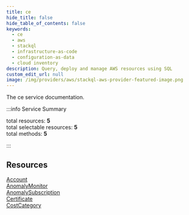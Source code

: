 ```yaml
---
title: ce
hide_title: false
hide_table_of_contents: false
keywords:
  - ce
  - aws
  - stackql
  - infrastructure-as-code
  - configuration-as-data
  - cloud inventory
description: Query, deploy and manage AWS resources using SQL
custom_edit_url: null
image: /img/providers/aws/stackql-aws-provider-featured-image.png
---
```


The ce service documentation.

:::info Service Summary

<div class="row">
<div class="providerDocColumn">
<span>total resources:&nbsp;<b>5</b></span><br />
<span>total selectable resources:&nbsp;<b>5</b></span><br />
<span>total methods:&nbsp;<b>5</b></span><br />
</div>
</div>

:::

## Resources
<div class="row">
<div class="providerDocColumn">
<a href="/providers/aws/ce/Account/">Account</a><br />
<a href="/providers/aws/ce/AnomalyMonitor/">AnomalyMonitor</a><br />
<a href="/providers/aws/ce/AnomalySubscription/">AnomalySubscription</a>
</div>
<div class="providerDocColumn">
<a href="/providers/aws/ce/Certificate/">Certificate</a><br />
<a href="/providers/aws/ce/CostCategory/">CostCategory</a>
</div>
</div>